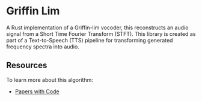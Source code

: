 # Griffin Lim

A Rust implementation of a Griffin-lim vocoder, this reconstructs an audio signal
from a Short Time Fourier Transform (STFT). This library is created as part of a
Text-to-Speech (TTS) pipeline for transforming generated frequency spectra into
audio.

## Resources

To learn more about this algorithm:

* [Papers with Code](https://paperswithcode.com/method/griffin-lim-algorithm)
